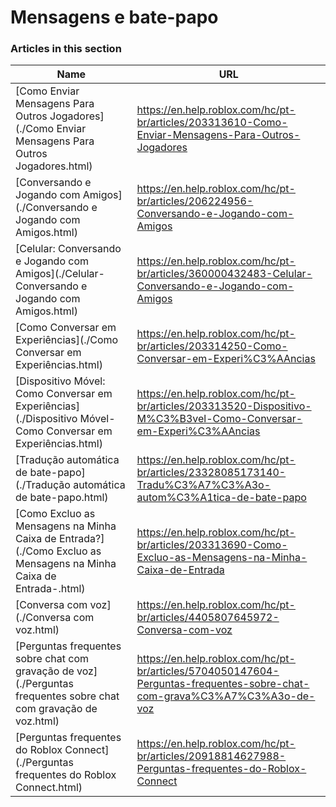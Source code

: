 # Mensagens e bate-papo  
### Articles in this section
Name|URL
-|-
[Como Enviar Mensagens Para Outros Jogadores](./Como Enviar Mensagens Para Outros Jogadores.html) |https://en.help.roblox.com/hc/pt-br/articles/203313610-Como-Enviar-Mensagens-Para-Outros-Jogadores
[Conversando e Jogando com Amigos](./Conversando e Jogando com Amigos.html) |https://en.help.roblox.com/hc/pt-br/articles/206224956-Conversando-e-Jogando-com-Amigos
[Celular: Conversando e Jogando com Amigos](./Celular- Conversando e Jogando com Amigos.html) |https://en.help.roblox.com/hc/pt-br/articles/360000432483-Celular-Conversando-e-Jogando-com-Amigos
[Como Conversar em Experiências](./Como Conversar em Experiências.html) |https://en.help.roblox.com/hc/pt-br/articles/203314250-Como-Conversar-em-Experi%C3%AAncias
[Dispositivo Móvel: Como Conversar em Experiências](./Dispositivo Móvel- Como Conversar em Experiências.html) |https://en.help.roblox.com/hc/pt-br/articles/203313520-Dispositivo-M%C3%B3vel-Como-Conversar-em-Experi%C3%AAncias
[Tradução automática de bate-papo](./Tradução automática de bate-papo.html) |https://en.help.roblox.com/hc/pt-br/articles/23328085173140-Tradu%C3%A7%C3%A3o-autom%C3%A1tica-de-bate-papo
[Como Excluo as Mensagens na Minha Caixa de Entrada?](./Como Excluo as Mensagens na Minha Caixa de Entrada-.html) |https://en.help.roblox.com/hc/pt-br/articles/203313690-Como-Excluo-as-Mensagens-na-Minha-Caixa-de-Entrada
[Conversa com voz](./Conversa com voz.html) |https://en.help.roblox.com/hc/pt-br/articles/4405807645972-Conversa-com-voz
[Perguntas frequentes sobre chat com gravação de voz](./Perguntas frequentes sobre chat com gravação de voz.html) |https://en.help.roblox.com/hc/pt-br/articles/5704050147604-Perguntas-frequentes-sobre-chat-com-grava%C3%A7%C3%A3o-de-voz
[Perguntas frequentes do Roblox Connect](./Perguntas frequentes do Roblox Connect.html) |https://en.help.roblox.com/hc/pt-br/articles/20918814627988-Perguntas-frequentes-do-Roblox-Connect